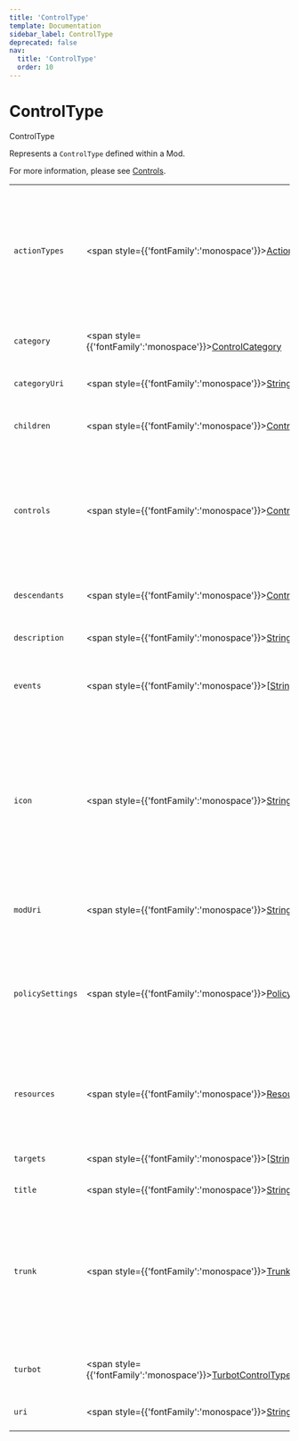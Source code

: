 ```yaml
---
title: 'ControlType'
template: Documentation
sidebar_label: ControlType
deprecated: false
nav:
  title: 'ControlType'
  order: 10
---
```


# ControlType

<div style={{'fontFamily':'monospace'}}><span style={{'fontSize':'1.5rem','fontWeight':500}}>ControlType</span></div>



Represents a `ControlType` defined within a Mod.

For more information, please see [Controls](https://turbot.com/guardrails/docs/concepts/controls).

| | | |
| -- | -- | -- |
| `actionTypes` | <span style={{'fontFamily':'monospace'}}><a href="/guardrails/docs/reference/graphql/object/ActionTypes">ActionTypes</a></span> | Returns any recommended `actionTypes` for this `ControlType` that you have permission to get, subject to the optional `filter` and `paging` arguments. |
| `category` | <span style={{'fontFamily':'monospace'}}><a href="/guardrails/docs/reference/graphql/object/ControlCategory">ControlCategory</a></span> | The `category` information for this `ControlType`. |
| `categoryUri` | <span style={{'fontFamily':'monospace'}}><a href="/guardrails/docs/reference/graphql/scalar/String">String</a>!</span> | Unique identifier for the category. |
| `children` | <span style={{'fontFamily':'monospace'}}><a href="/guardrails/docs/reference/graphql/object/ControlTypes">ControlTypes</a></span> | The immediate `children` for this `ControlType`. |
| `controls` | <span style={{'fontFamily':'monospace'}}><a href="/guardrails/docs/reference/graphql/object/Controls">Controls</a></span> | Returns any `controls` for this `ControlType` that you have permission to get, subject to the optional `filter` and `paging` arguments. |
| `descendants` | <span style={{'fontFamily':'monospace'}}><a href="/guardrails/docs/reference/graphql/object/ControlTypes">ControlTypes</a></span> | The `descendants` of this `ControlType`. |
| `description` | <span style={{'fontFamily':'monospace'}}><a href="/guardrails/docs/reference/graphql/scalar/String">String</a></span> | Short human-friendly description. |
| `events` | <span style={{'fontFamily':'monospace'}}>[<a href="/guardrails/docs/reference/graphql/scalar/String">String</a>!]</span> | `events` that trigger a run of instances of this `ControlType`. |
| `icon` | <span style={{'fontFamily':'monospace'}}><a href="/guardrails/docs/reference/graphql/scalar/String">String</a></span> | FontAwesome `icon` reference, used for display in the product and documentation. Will be in the format `fal-<icon>`, `far-<icon>` or `fas-<icon>` for light, regular and solid icon classes respectively. |
| `modUri` | <span style={{'fontFamily':'monospace'}}><a href="/guardrails/docs/reference/graphql/scalar/String">String</a>!</span> | Unique identifier for the defining mod. |
| `policySettings` | <span style={{'fontFamily':'monospace'}}><a href="/guardrails/docs/reference/graphql/object/PolicySettings">PolicySettings</a></span> | Returns any `policySettings` for this `ControlType` that you have permission to get, subject to the optional `filter` and `paging` arguments. |
| `resources` | <span style={{'fontFamily':'monospace'}}><a href="/guardrails/docs/reference/graphql/object/Resources">Resources</a></span> | The `resources` of this `ControlType`, subject to the optional `filter` and `paging` arguments. |
| `targets` | <span style={{'fontFamily':'monospace'}}>[<a href="/guardrails/docs/reference/graphql/scalar/String">String</a>!]</span> | Target resource interface / type URIs. |
| `title` | <span style={{'fontFamily':'monospace'}}><a href="/guardrails/docs/reference/graphql/scalar/String">String</a>!</span> | Display title. |
| `trunk` | <span style={{'fontFamily':'monospace'}}><a href="/guardrails/docs/reference/graphql/object/TrunkItems">TrunkItems</a></span> | The `trunk` for this `ControlType`, subject to the optional `filter` and `paging` arguments. This will show the resource type hierarchy from the root down to this `ControlType`. |
| `turbot` | <span style={{'fontFamily':'monospace'}}><a href="/guardrails/docs/reference/graphql/object/TurbotControlTypeMetadata">TurbotControlTypeMetadata</a>!</span> | Turbot metadata for this `ControlType`. |
| `uri` | <span style={{'fontFamily':'monospace'}}><a href="/guardrails/docs/reference/graphql/scalar/String">String</a>!</span> | Mod-specific unique identifier. |